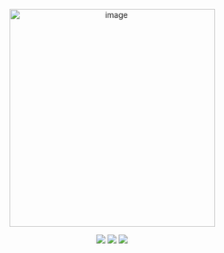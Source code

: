 <p align="center">
  <a>
     <img width="367" height="390" alt="image" src="https://github.com/user-attachments/assets/4d9d08fa-52c4-422e-8351-e7de66ac5b0a" />
  </a>
</p>

<div align="center">
  <img src="https://github-readme-stats.vercel.app/api?username=rajrawat37&show_icons=true&theme=radical" />
  <img src="https://github-readme-streak-stats.herokuapp.com/?user=rajrawat37&theme=radical" />
  <img src="https://github-readme-stats.vercel.app/api?username=yuna0x0&hide_border=true&show_icons=true" />
</div>
